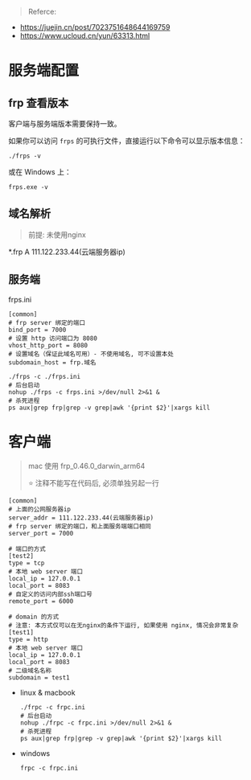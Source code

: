 
> Referce: 
+ https://juejin.cn/post/7023751648644169759
+ https://www.ucloud.cn/yun/63313.html

# 服务端配置

## frp 查看版本

客户端与服务端版本需要保持一致。

如果你可以访问 `frps` 的可执行文件，直接运行以下命令可以显示版本信息：

```
./frps -v
```

或在 Windows 上：

```
frps.exe -v
```

## 域名解析

> 前提: 未使用nginx

*.frp A 111.122.233.44(云端服务器ip)

## 服务端
frps.ini
```
[common]
# frp server 绑定的端口
bind_port = 7000 
# 设置 http 访问端口为 8080
vhost_http_port = 8080 
# 设置域名（保证此域名可用）- 不使用域名, 可不设置本处
subdomain_host = frp.域名
```

```shell
./frps -c ./frps.ini  
# 后台启动
nohup ./frps -c frps.ini >/dev/null 2>&1 &
# 杀死进程
ps aux|grep frp|grep -v grep|awk '{print $2}'|xargs kill
```

# 客户端
> mac 使用 frp_0.46.0_darwin_arm64
>
> ⭐️ 注释不能写在代码后, 必须单独另起一行
```
[common]
# 上面的公网服务器ip
server_addr = 111.122.233.44(云端服务器ip)
# frp server 绑定的端口，和上面服务端端口相同
server_port = 7000 

# 端口的方式
[test2]
type = tcp
# 本地 web server 端口
local_ip = 127.0.0.1
local_port = 8083
# 自定义的访问内部ssh端口号
remote_port = 6000      

# domain 的方式
# 注意: 本方式仅可以在无nginx的条件下运行, 如果使用 nginx, 情况会非常复杂
[test1]
type = http
# 本地 web server 端口
local_ip = 127.0.0.1
local_port = 8083
# 二级域名名称
subdomain = test1
```

+ linux & macbook

  ```
  ./frpc -c frpc.ini  
  # 后台启动
  nohup ./frpc -c frpc.ini >/dev/null 2>&1 &
  # 杀死进程
  ps aux|grep frp|grep -v grep|awk '{print $2}'|xargs kill
  ```

+ windows

  ```
  frpc -c frpc.ini
  ```

  


